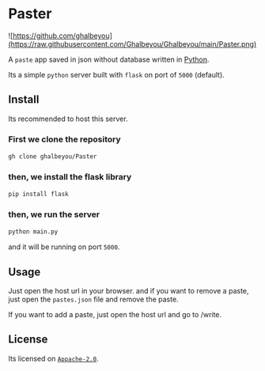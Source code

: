 # Paster
![https://github.com/ghalbeyou](https://raw.githubusercontent.com/Ghalbeyou/Ghalbeyou/main/Paster.png)

A `paste` app saved in json without database written in [Python](https://www.python.org/).

Its a simple `python` server built with `flask` on port of `5000` (default).
## Install
Its recommended to host this server.

### First we clone the repository
```bash
gh clone ghalbeyou/Paster
```
### then, we install the flask library
```bash
pip install flask
```
### then, we run the server
```bash
python main.py
```
and it will be running on port `5000`.
## Usage
Just open the host url in your browser. and if you want to remove a paste, just open the `pastes.json` file and remove the paste.

If you want to add a paste, just open the host url and go to /write.
## License
Its licensed on [`Appache-2.0`](LICENSE).